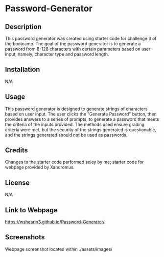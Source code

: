 # Password-Generator

## Description

This password generator was created using starter code for challenge 3 of the bootcamp. The goal of the password generator is to generate a password from 8-128 characters with certain parameters based on user input, namely, character type and password length. 

## Installation

N/A

## Usage

This password generator is designed to generate strings of characters based on user input. The user clicks the "Generate Password" button, then provides answers to a series of prompts, to generate a password that meets the criteria of the inputs provided. The methods used ensure grading criteria were met, but the security of the strings generated is questionable, and the strings generated should not be used as passwords.

## Credits

Changes to the starter code performed soley by me; starter code for webpage provided by Xandromus.

## License

N/A

## Link to Webpage

https://wshearin3.github.io/Password-Generator/

## Screenshots

Webpage screenshot located within ./assets/images/